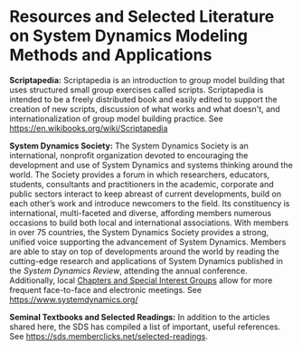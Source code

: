 # Resources and Selected Literature on System Dynamics Modeling Methods and Applications

<b>Scriptapedia:</b> Scriptapedia is an introduction to group model building that uses structured small group exercises called scripts. Scriptapedia is intended to be a freely distributed book and easily edited to support the creation of new scripts, discussion of what works and what doesn't, and internationalization of group model building practice. See https://en.wikibooks.org/wiki/Scriptapedia

<b>System Dynamics Society:</b> The System Dynamics Society is an international, nonprofit organization devoted to encouraging the development and use of System Dynamics and systems thinking around the world. The Society provides a forum in which researchers, educators, students, consultants and practitioners in the academic, corporate and public sectors interact to keep abreast of current developments, build on each other’s work and introduce newcomers to the field. Its constituency is international, multi-faceted and diverse, affording members numerous occasions to build both local and international associations. With members in over 75 countries, the System Dynamics Society provides a strong, unified voice supporting the advancement of System Dynamics. Members are able to stay on top of developments around the world by reading the cutting-edge research and applications of System Dynamics published in the <i>System Dynamics Review</i>, attending the annual conference. Additionally, local <u>Chapters and Special Interest Groups</u> allow for more frequent face-to-face and electronic meetings. See https://www.systemdynamics.org/

<b>Seminal Textbooks and Selected Readings:</b> In addition to the articles shared here, the SDS has compiled a list of important, useful references. See https://sds.memberclicks.net/selected-readings. 
